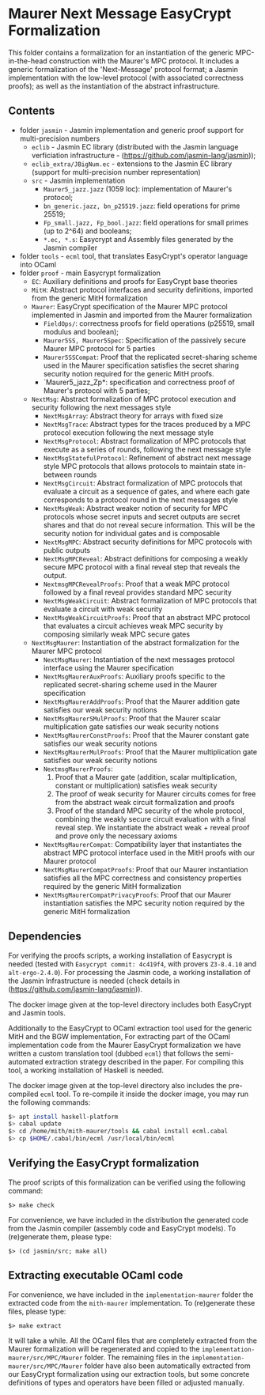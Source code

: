 # Maurer Next Message EasyCrypt Formalization

This folder contains a formalization for an instantiation of the generic MPC-in-the-head construction with the Maurer's MPC protocol. It includes a generic formalization of the 'Next-Message' protocol format; a Jasmin implementation with the low-level protocol (with associated correctness proofs); as well as the instantiation of the abstract infrastructure.


## Contents

* folder `jasmin` - Jasmin implementation and generic proof support for multi-precision numbers
  - `eclib` - Jasmin EC library (distributed with the Jasmin language verficiation infrastructure - (https://github.com/jasmin-lang/jasmin));
  - `eclib_extra/JBigNum.ec` - extensions to the Jasmin EC library (support for multi-precision number representation)
  - `src` - Jasmin implementation
    - `Maurer5_jazz.jazz` (1059 loc): implementation of Maurer's protocol;
    - `bn_generic.jazz, bn_p25519.jazz`: field operations for prime 25519;
    - `Fp_small.jazz, Fp_bool.jazz`: field operations for small primes (up to 2^64) and booleans;
    - `*.ec, *.s`: Easycrypt and Assembly files generated by the Jasmin compiler
* folder `tools` - `ecml` tool, that translates EasyCrypt's operator language into OCaml
* folder `proof` - main Easycrypt formalization
  * `EC`: Auxiliary definitions and proofs for EasyCrypt base theories
  * `MitH`: Abstract protocol interfaces and security definitions, imported from the generic MitH formalization
  * `Maurer`: EasyCrypt specification of the Maurer MPC protocol implemented in Jasmin and imported from the Maurer formalization
    - `FieldOps/`: correctness proofs for field operations (p25519, small modulus and boolean);
    - `Maurer5SS, Maurer5Spec`: Specification of the passively secure Maurer MPC protocol for 5 parties
    - `Maurer5SSCompat`: Proof that the replicated secret-sharing scheme used in the Maurer specification satisfies the secret sharing security notion required for the generic MitH proofs.
    - `Maurer5_jazz_Zp*: specification and correctness proof of Maurer's protocol with 5 parties;
  * `NextMsg`: Abstract formalization of MPC protocol execution and security following the next messages style
    - `NextMsgArray`: Abstract theory for arrays with fixed size
    - `NextMsgTrace`: Abstract types for the traces produced by a MPC protocol execution following the next message style
    - `NextMsgProtocol`: Abstract formalization of MPC protocols that execute as a series of rounds, following the next message style
    - `NextMsgStatefulProtocol`: Refinement of abstract next message style MPC protocols that allows protocols to maintain state in-between rounds
    - `NextMsgCircuit`: Abstract formalization of MPC protocols that evaluate a circuit as a sequence of gates, and where each gate corresponds to a protocol round in the next messages style
    - `NextMsgWeak`: Abstract weaker notion of security for MPC protocols whose secret inputs and secret outputs are secret shares and that do not reveal secure information. This will be the security notion for individual gates and is composable
    - `NextMsgMPC`: Abstract security definitions for MPC protocols with public outputs
    - `NextMsgMPCReveal`: Abstract definitions for composing a weakly secure MPC protocol with a final reveal step that reveals the output.
    - `NextmsgMPCRevealProofs`: Proof that a weak MPC protocol followed by a final reveal provides standard MPC security
    - `NextMsgWeakCircuit`: Abstract formalization of MPC protocols that evaluate a circuit with weak security
    - `NextMsgWeakCircuitProofs`: Proof that an abstract MPC protocol that evaluates a circuit achieves weak MPC security by composing similarly weak MPC secure gates
  * `NextMsgMaurer`: Instantiation of the abstract formalization for the Maurer MPC protocol
    - `NextMsgMaurer`: Instantiation of the next messages protocol interface using the Maurer specification
    - `NextMsgMaurerAuxProofs`: Auxiliary proofs specific to the replicated secret-sharing scheme used in the Maurer specification
    - `NextMsgMaurerAddProofs`: Proof that the Maurer addition gate satisfies our weak security notions
    - `NextMsgMaurerSMulProofs`: Proof that the Maurer scalar multiplication gate satisfies our weak security notions
    - `NextMsgMaurerConstProofs`: Proof that the Maurer constant gate satisfies our weak security notions
    - `NextMsgMaurerMulProofs`: Proof that the Maurer multiplication gate satisfies our weak security notions
    - `NextmsgMaurerProofs`:
        1. Proof that a Maurer gate (addition, scalar multiplication, constant or multiplication) satisfies weak security
        2. The proof of weak security for Maurer circuits comes for free from the abstract weak circuit formalization and proofs
        3. Proof of the standard MPC security of the whole protocol, combining the weakly secure circuit evaluation with a final reveal step. We instantiate the abstract weak + reveal proof and prove only the necessary axioms
    - `NextMsgMaurerCompat`: Compatibility layer that instantiates the abstract MPC protocol interface used in the MitH proofs with our Maurer protocol
    - `NextMsgMaurerCompatProofs`: Proof that our Maurer instantiation satisfies all the MPC correctness and consistency properties required by the generic MitH formalization
    - `NextMsgMaurerCompatPrivacyProofs`: Proof that our Maurer instantiation satisfies the MPC security notion required by the generic MitH formalization


## Dependencies

For verifying the proofs scripts, a working installation of Easycrypt is needed (tested with `Easycrypt commit: 4c419f4`, with provers `Z3-8.4.10` and `alt-ergo-2.4.0`).
For processing the Jasmin code, a working installation of the Jasmin Infrastructure is needed (check details in (https://github.com/jasmin-lang/jasmin)).

The docker image given at the top-level directory includes both EasyCrypt and Jasmin tools.

Additionally to the EasyCrypt to OCaml extraction tool used for the generic MitH and the BGW implementation, For extracting part of the OCaml implementation code from the Maurer EasyCrypt formalization we have written a custom translation tool (dubbed `ecml`) that follows the semi-automated extraction strategy described in the paper. For compiling this tool, a working installation of Haskell is needed.

The docker image given at the top-level directory also includes the pre-compiled `ecml` tool. To re-compile it inside the docker image, you may run the following commands:

```bash
$> apt install haskell-platform
$> cabal update
$> cd /home/mith/mith-maurer/tools && cabal install ecml.cabal
$> cp $HOME/.cabal/bin/ecml /usr/local/bin/ecml
```

## Verifying the EasyCrypt formalization

The proof scripts of this formalization can be verified using the following command:

`$> make check`

For convenience, we have included in the distribution the generated code from the Jasmin compiler (assembly code and EasyCrypt models). To (re)generate them, please type:

`$> (cd jasmin/src; make all)`

## Extracting executable OCaml code

For convenience, we have included in the `implementation-maurer` folder the extracted code from the `mith-maurer` implementation. To (re)generate these files, please type:

`$> make extract`

It will take a while. All the OCaml files that are completely extracted from the Maurer formalization will be regenerated and copied to the `implementation-maurer/src/MPC/Maurer` folder. The remaining files in the `implementation-maurer/src/MPC/Maurer` folder have also been automatically extracted from our EasyCrypt formalization using our extraction tools, but some concrete definitions of types and operators have been filled or adjusted manually.
